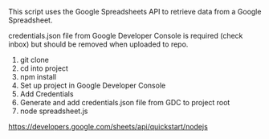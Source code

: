 This script uses the Google Spreadsheets API to retrieve data from a Google Spreadsheet.

credentials.json file from Google Developer Console is required (check inbox) but should be removed when uploaded to repo.

1. git clone
2. cd into project
3. npm install
4. Set up project in Google Developer Console
5. Add Credentials
6. Generate and add credentials.json file from GDC to project root
7. node spreadsheet.js

https://developers.google.com/sheets/api/quickstart/nodejs